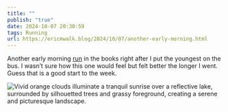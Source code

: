 ```yaml
---
title: ""
publish: "true"
date: 2024-10-07 20:30:59
tags: Running
url: https://ericmwalk.blog/2024/10/07/another-early-morning.html
---
```


Another early morning [run](https://strava.com/activities/12599726416) in the books right after I put the youngest on the bus. I wasn’t sure how this one would feel but felt better the longer I went. Guess that is a good start to the week.

![Vivid orange clouds illuminate a tranquil sunrise over a reflective lake, surrounded by silhouetted trees and grassy foreground, creating a serene and picturesque landscape.](https://ericmwalk.blog/uploads/2024/img-0288.jpeg)